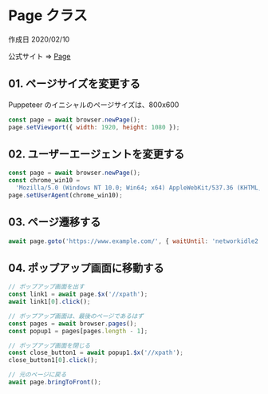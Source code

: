 # Page クラス

作成日 2020/02/10

公式サイト => [Page](https://pptr.dev/#?product=Puppeteer&version=v7.1.0&show=api-class-page)

## 01. ページサイズを変更する

Puppeteer のイニシャルのページサイズは、800x600

```javascript
const page = await browser.newPage();
page.setViewport({ width: 1920, height: 1080 });
```

## 02. ユーザーエージェントを変更する

```javascript
const page = await browser.newPage();
const chrome_win10 =
  'Mozilla/5.0 (Windows NT 10.0; Win64; x64) AppleWebKit/537.36 (KHTML, like Gecko) Chrome/78.0.3904.108 Safari/537.36';
page.setUserAgent(chrome_win10);
```

## 03. ページ遷移する

```javascript
await page.goto('https://www.example.com/', { waitUntil: 'networkidle2' });
```

## 04. ポップアップ画面に移動する

```javascript
// ポップアップ画面を出す
const link1 = await page.$x('//xpath');
await link1[0].click();

// ポップアップ画面は、最後のページであるはず
const pages = await browser.pages();
const popup1 = pages[pages.length - 1];

// ポップアップ画面を閉じる
const close_button1 = await popup1.$x('//xpath');
close_button1[0].click();

// 元のページに戻る
await page.bringToFront();
```
